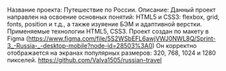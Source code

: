 Название проекта: Путешествие по России. Описание: Данный проект направлен на освоение основных понятий: HTML5 и CSS3: flexbox, grid, fonts, position и т.д., а также изуяение БЭМ и адаптивной верстки. Применяемые технологии HTML5, CSS3. Проект создан по макету в Figma (https://www.figma.com/file/5S2WSbEFL6awjVWJ0NWL8Q/Sprint-3_-Russia-_-desktop-mobile?node-id=28503%3A0) Он корректно отображается на экранах популярных размеров: 320, 768, 1024 и 1280 пикселей. https://github.com/Valva1505/russian-travel
